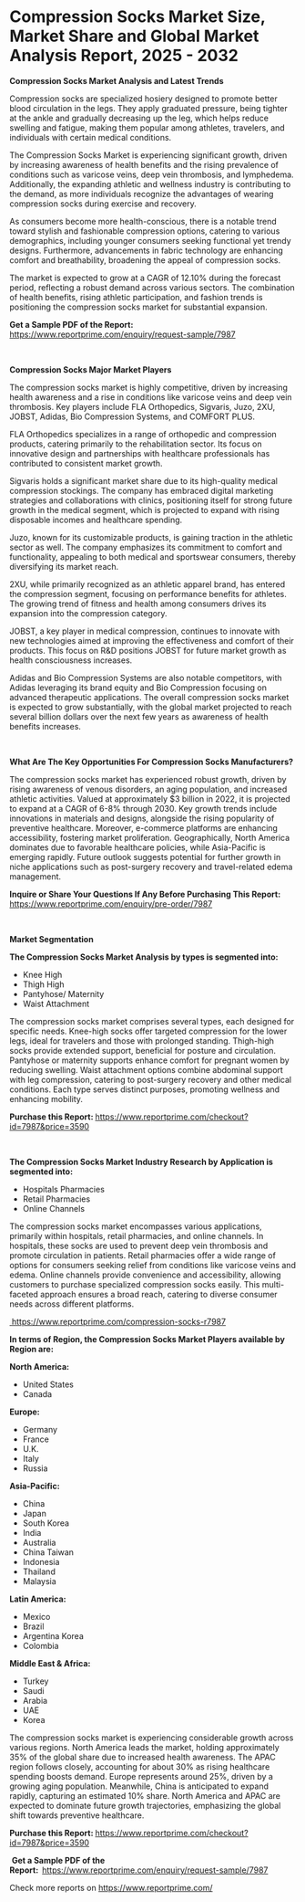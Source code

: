 <p><h1>Compression Socks Market Size, Market Share and Global Market Analysis Report, 2025 - 2032</h1></p><p><strong>Compression Socks Market Analysis and Latest Trends</strong></p>
<p><p>Compression socks are specialized hosiery designed to promote better blood circulation in the legs. They apply graduated pressure, being tighter at the ankle and gradually decreasing up the leg, which helps reduce swelling and fatigue, making them popular among athletes, travelers, and individuals with certain medical conditions.</p><p>The Compression Socks Market is experiencing significant growth, driven by increasing awareness of health benefits and the rising prevalence of conditions such as varicose veins, deep vein thrombosis, and lymphedema. Additionally, the expanding athletic and wellness industry is contributing to the demand, as more individuals recognize the advantages of wearing compression socks during exercise and recovery.</p><p>As consumers become more health-conscious, there is a notable trend toward stylish and fashionable compression options, catering to various demographics, including younger consumers seeking functional yet trendy designs. Furthermore, advancements in fabric technology are enhancing comfort and breathability, broadening the appeal of compression socks.</p><p>The market is expected to grow at a CAGR of 12.10% during the forecast period, reflecting a robust demand across various sectors. The combination of health benefits, rising athletic participation, and fashion trends is positioning the compression socks market for substantial expansion.</p></p>
<p><strong>Get a Sample PDF of the Report:&nbsp;</strong> <a href="https://www.reportprime.com/enquiry/request-sample/7987?utm_campaign=3381&utm_medium=2&utm_source=Github&utm_content=ia&utm_term=19032025&utm_id=compression-socks">https://www.reportprime.com/enquiry/request-sample/7987</a></p>
<p>&nbsp;</p>
<p><strong>Compression Socks Major Market Players</strong></p>
<p><p>The compression socks market is highly competitive, driven by increasing health awareness and a rise in conditions like varicose veins and deep vein thrombosis. Key players include FLA Orthopedics, Sigvaris, Juzo, 2XU, JOBST, Adidas, Bio Compression Systems, and COMFORT PLUS.</p><p>FLA Orthopedics specializes in a range of orthopedic and compression products, catering primarily to the rehabilitation sector. Its focus on innovative design and partnerships with healthcare professionals has contributed to consistent market growth.</p><p>Sigvaris holds a significant market share due to its high-quality medical compression stockings. The company has embraced digital marketing strategies and collaborations with clinics, positioning itself for strong future growth in the medical segment, which is projected to expand with rising disposable incomes and healthcare spending.</p><p>Juzo, known for its customizable products, is gaining traction in the athletic sector as well. The company emphasizes its commitment to comfort and functionality, appealing to both medical and sportswear consumers, thereby diversifying its market reach.</p><p>2XU, while primarily recognized as an athletic apparel brand, has entered the compression segment, focusing on performance benefits for athletes. The growing trend of fitness and health among consumers drives its expansion into the compression category.</p><p>JOBST, a key player in medical compression, continues to innovate with new technologies aimed at improving the effectiveness and comfort of their products. This focus on R&D positions JOBST for future market growth as health consciousness increases.</p><p>Adidas and Bio Compression Systems are also notable competitors, with Adidas leveraging its brand equity and Bio Compression focusing on advanced therapeutic applications. The overall compression socks market is expected to grow substantially, with the global market projected to reach several billion dollars over the next few years as awareness of health benefits increases.</p></p>
<p>&nbsp;</p>
<p><strong>What Are The Key Opportunities For Compression Socks Manufacturers?</strong></p>
<p><p>The compression socks market has experienced robust growth, driven by rising awareness of venous disorders, an aging population, and increased athletic activities. Valued at approximately $3 billion in 2022, it is projected to expand at a CAGR of 6-8% through 2030. Key growth trends include innovations in materials and designs, alongside the rising popularity of preventive healthcare. Moreover, e-commerce platforms are enhancing accessibility, fostering market proliferation. Geographically, North America dominates due to favorable healthcare policies, while Asia-Pacific is emerging rapidly. Future outlook suggests potential for further growth in niche applications such as post-surgery recovery and travel-related edema management.</p></p>
<p><strong>Inquire or Share Your Questions If Any Before Purchasing This Report:</strong> <a href="https://www.reportprime.com/enquiry/pre-order/7987?utm_campaign=3381&utm_medium=2&utm_source=Github&utm_content=ia&utm_term=19032025&utm_id=compression-socks">https://www.reportprime.com/enquiry/pre-order/7987</a></p>
<p>&nbsp;</p>
<p><strong>Market Segmentation</strong></p>
<p><strong>The Compression Socks Market Analysis by types is segmented into:</strong></p>
<p><ul><li>Knee High</li><li>Thigh High</li><li>Pantyhose/ Maternity</li><li>Waist Attachment</li></ul></p>
<p><p>The compression socks market comprises several types, each designed for specific needs. Knee-high socks offer targeted compression for the lower legs, ideal for travelers and those with prolonged standing. Thigh-high socks provide extended support, beneficial for posture and circulation. Pantyhose or maternity supports enhance comfort for pregnant women by reducing swelling. Waist attachment options combine abdominal support with leg compression, catering to post-surgery recovery and other medical conditions. Each type serves distinct purposes, promoting wellness and enhancing mobility.</p></p>
<p><strong>Purchase this Report:&nbsp;</strong><a href="https://www.reportprime.com/checkout?id=7987&price=3590&utm_campaign=3381&utm_medium=2&utm_source=Github&utm_content=ia&utm_term=19032025&utm_id=compression-socks">https://www.reportprime.com/checkout?id=7987&price=3590</a></p>
<p>&nbsp;</p>
<p><strong>The Compression Socks Market Industry Research by Application is segmented into:</strong></p>
<p><ul><li>Hospitals Pharmacies</li><li>Retail Pharmacies</li><li>Online Channels</li></ul></p>
<p><p>The compression socks market encompasses various applications, primarily within hospitals, retail pharmacies, and online channels. In hospitals, these socks are used to prevent deep vein thrombosis and promote circulation in patients. Retail pharmacies offer a wide range of options for consumers seeking relief from conditions like varicose veins and edema. Online channels provide convenience and accessibility, allowing customers to purchase specialized compression socks easily. This multi-faceted approach ensures a broad reach, catering to diverse consumer needs across different platforms.</p></p>
<p><a href="https://www.reportprime.com/compression-socks-r7987?utm_campaign=3381&utm_medium=2&utm_source=Github&utm_content=ia&utm_term=19032025&utm_id=compression-socks">&nbsp;https://www.reportprime.com/compression-socks-r7987</a></p>
<p><strong>In terms of Region, the Compression Socks Market Players available by Region are:</strong></p>
<p>
    <p> <strong> North America: </strong>
        <ul>
            <li>United States</li>
            <li>Canada</li>
        </ul>
        </p> 
    <p> <strong> Europe: </strong>
        <ul>
            <li>Germany</li>
            <li>France</li>
            <li>U.K.</li>
            <li>Italy</li>
            <li>Russia</li>
        </ul>
        </p> 
    <p> <strong> Asia-Pacific: </strong>
        <ul>
            <li>China</li>
            <li>Japan</li>
            <li>South Korea</li>
            <li>India</li>
            <li>Australia</li>
            <li>China Taiwan</li>
            <li>Indonesia</li>
            <li>Thailand</li>
            <li>Malaysia</li>
        </ul>
        </p> 
    <p> <strong> Latin America: </strong>
        <ul>
            <li>Mexico</li>
            <li>Brazil</li>
            <li>Argentina Korea</li>
            <li>Colombia</li>
        </ul>
        </p> 
    <p> <strong> Middle East & Africa: </strong>
        <ul>
            <li>Turkey</li>
            <li>Saudi</li>
            <li>Arabia</li>
            <li>UAE</li>
            <li>Korea</li>
        </ul>
    </p>
    </p>
<p><p>The compression socks market is experiencing considerable growth across various regions. North America leads the market, holding approximately 35% of the global share due to increased health awareness. The APAC region follows closely, accounting for about 30% as rising healthcare spending boosts demand. Europe represents around 25%, driven by a growing aging population. Meanwhile, China is anticipated to expand rapidly, capturing an estimated 10% share. North America and APAC are expected to dominate future growth trajectories, emphasizing the global shift towards preventive healthcare.</p></p>
<p><strong>Purchase this Report: </strong><a href="https://www.reportprime.com/checkout?id=7987&price=3590&utm_campaign=3381&utm_medium=2&utm_source=Github&utm_content=ia&utm_term=19032025&utm_id=compression-socks">https://www.reportprime.com/checkout?id=7987&price=3590</a></p>
<p>&nbsp;<strong>Get a Sample PDF of the Report:&nbsp;&nbsp;</strong><a href="https://www.reportprime.com/enquiry/request-sample/7987?utm_campaign=3381&utm_medium=2&utm_source=Github&utm_content=ia&utm_term=19032025&utm_id=compression-socks">https://www.reportprime.com/enquiry/request-sample/7987</a></p>
<p><strong></strong></p>
<p>Check more reports on <a href="https://www.reportprime.com/?utm_campaign=3381&utm_medium=2&utm_source=Github&utm_content=ia&utm_term=19032025&utm_id=compression-socks">https://www.reportprime.com/</a></p>